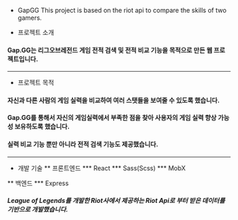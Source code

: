 * GapGG
This project is based on the riot api to compare the skills of two gamers.

* 프로젝트 소개
#### Gap.GG는 리그오브레전드 게임 전적 검색 및 전적 비교 기능을 목적으로 만든 웹 프로젝트입니다.

* * *

* 프로젝트 목적

#### 자신과 다른 사람의 게임 실력을 비교하여 여러 스탯들을 보여줄 수 있도록 했습니다.
#### Gap.GG를 통해서 자신의 게임실력에서 부족한 점을 찾아 사용자의 게임 실력 향상 가능성 보유하도록 했습니다.
#### 실력 비교 기능 뿐만 아니라 전적 검색 기능도 제공했습니다.

* * *

* 개발 기술
** 프론트엔드
*** React
*** Sass(Scss)
*** MobX

** 백엔드
*** Express

##### League of Legends를 개발한 Riot사에서 제공하는 Riot Api로 부터 받은 데이터를 기반으로 개발했습니다.
